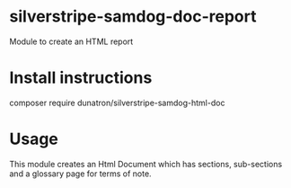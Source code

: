 # silverstripe-samdog-doc-report
Module to create an HTML report
# Install instructions
composer require dunatron/silverstripe-samdog-html-doc

# Usage
This module creates an Html Document which has sections, sub-sections and a glossary page for terms of note.

